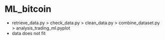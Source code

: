 # ML_bitcoin
* retrieve_data.py > check_data.py > clean_data.py > combine_dataset.py > analysis_trading_ml.pyplot
* data does not fit
